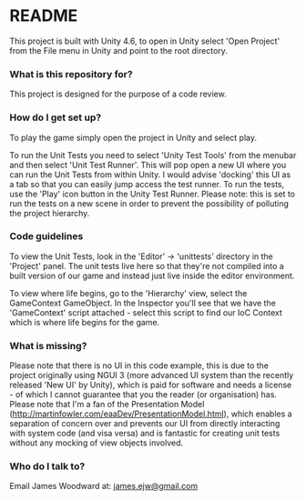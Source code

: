 # README #

This project is built with Unity 4.6, to open in Unity select 'Open Project' from the File menu in Unity and point to the root directory.

### What is this repository for? ###

This project is designed for the purpose of a code review.

### How do I get set up? ###

To play the game simply open the project in Unity and select play.

To run the Unit Tests you need to select 'Unity Test Tools' from the menubar and then select 'Unit Test Runner'. This will pop open a new UI where you can run the Unit Tests from within Unity. I would advise 'docking' this UI as a tab so that you can easily jump access the test runner. To run the tests, use the 'Play' icon button in the Unity Test Runner. Please note: this is set to run the tests on a new scene in order to prevent the possibility of polluting the project hierarchy.

### Code guidelines ###

To view the Unit Tests, look in the 'Editor' -> 'unittests' directory in the 'Project' panel. The unit tests live here so that 
they're not compiled into a built version of our game and instead just live inside the editor environment.

To view where life begins, go to the 'Hierarchy' view, select the GameContext GameObject. In the Inspector you'll see that we have the 'GameContext' script attached - select this script to find our IoC Context which is where life begins for the game.

### What is missing? ###

Please note that there is no UI in this code example, this is due to the project originally using NGUI 3 (more advanced UI system than the recently released 'New UI' by Unity), which is paid for software and needs a license - of which I cannot guarantee that you the reader (or organisation) has. Please note that I'm a fan of the Presentation Model (http://martinfowler.com/eaaDev/PresentationModel.html), which enables a separation of concern over and prevents our UI from directly interacting with system code (and visa versa) and is fantastic for creating unit tests without any mocking of view objects involved.

### Who do I talk to? ###

Email James Woodward at: james.ejw@gmail.com